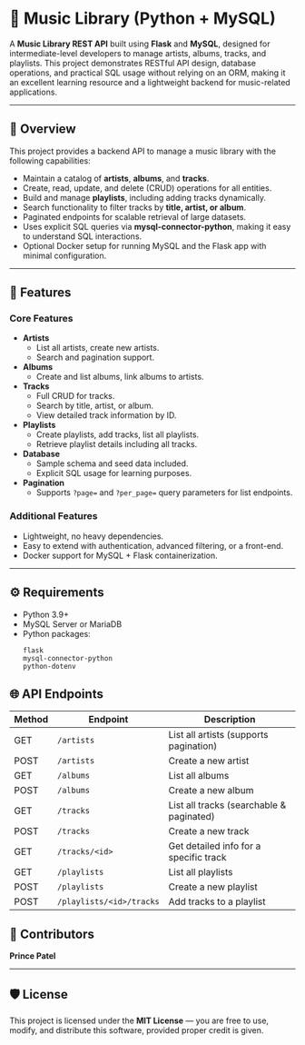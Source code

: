 # 🎵 Music Library (Python + MySQL)

A **Music Library REST API** built using **Flask** and **MySQL**, designed for intermediate-level developers to manage artists, albums, tracks, and playlists. This project demonstrates RESTful API design, database operations, and practical SQL usage without relying on an ORM, making it an excellent learning resource and a lightweight backend for music-related applications.

---

## 📝 Overview

This project provides a backend API to manage a music library with the following capabilities:

- Maintain a catalog of **artists**, **albums**, and **tracks**.
- Create, read, update, and delete (CRUD) operations for all entities.
- Build and manage **playlists**, including adding tracks dynamically.
- Search functionality to filter tracks by **title, artist, or album**.
- Paginated endpoints for scalable retrieval of large datasets.
- Uses explicit SQL queries via **mysql-connector-python**, making it easy to understand SQL interactions.
- Optional Docker setup for running MySQL and the Flask app with minimal configuration.

---

## 🚀 Features

### Core Features
- **Artists**
  - List all artists, create new artists.
  - Search and pagination support.
- **Albums**
  - Create and list albums, link albums to artists.
- **Tracks**
  - Full CRUD for tracks.
  - Search by title, artist, or album.
  - View detailed track information by ID.
- **Playlists**
  - Create playlists, add tracks, list all playlists.
  - Retrieve playlist details including all tracks.
- **Database**
  - Sample schema and seed data included.
  - Explicit SQL usage for learning purposes.
- **Pagination**
  - Supports `?page=` and `?per_page=` query parameters for list endpoints.

### Additional Features
- Lightweight, no heavy dependencies.
- Easy to extend with authentication, advanced filtering, or a front-end.
- Docker support for MySQL + Flask containerization.

---

## ⚙️ Requirements

- Python 3.9+
- MySQL Server or MariaDB
- Python packages:
  ```text
  flask
  mysql-connector-python
  python-dotenv

## 🌐 API Endpoints

| Method | Endpoint                 | Description                                   |
|--------|--------------------------|-----------------------------------------------|
| GET    | `/artists`               | List all artists (supports pagination)        |
| POST   | `/artists`               | Create a new artist                           |
| GET    | `/albums`                | List all albums                               |
| POST   | `/albums`                | Create a new album                            |
| GET    | `/tracks`                | List all tracks (searchable & paginated)      |
| POST   | `/tracks`                | Create a new track                            |
| GET    | `/tracks/<id>`           | Get detailed info for a specific track        |
| GET    | `/playlists`             | List all playlists                            |
| POST   | `/playlists`             | Create a new playlist                         |
| POST   | `/playlists/<id>/tracks` | Add tracks to a playlist                      |


## 🤝 Contributors

**Prince Patel** 

---

## 🛡️ License

This project is licensed under the **MIT License** — you are free to use, modify, and distribute this software, provided proper credit is given.  

